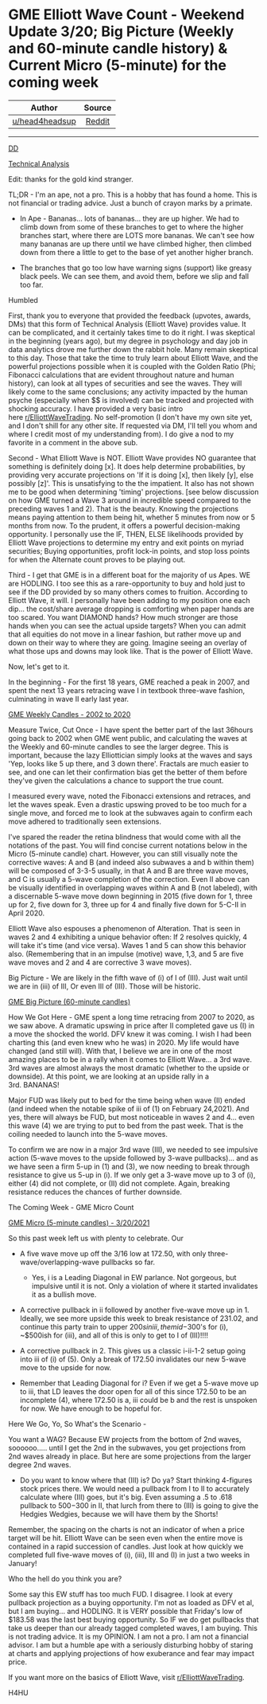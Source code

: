 GME Elliott Wave Count - Weekend Update 3/20; Big Picture (Weekly and 60-minute candle history) & Current Micro (5-minute) for the coming week
==============================================================================================================================================

| Author       | Source       | 
| :-------------: |:-------------:|
|  [u/head4headsup](https://www.reddit.com/user/head4headsup/) | [Reddit](https://www.reddit.com/r/GME/comments/m9ju2q/gme_elliott_wave_count_weekend_update_320_big/) | 

---

[DD](https://www.reddit.com/r/GME/search?q=flair_name%3A%22DD%22&restrict_sr=1)

[Technical Analysis](https://www.reddit.com/r/wallstreetbets/search?q=flair_name%3A%22Technical%20Analysis%22&restrict_sr=1)

Edit: thanks for the gold kind stranger.

TL;DR - I'm an ape, not a pro. This is a hobby that has found a home. This is not financial or trading advice. Just a bunch of crayon marks by a primate.

-   In Ape - Bananas... lots of bananas... they are up higher. We had to climb down from some of these branches to get to where the higher branches start, where there are LOTS more bananas. We can't see how many bananas are up there until we have climbed higher, then climbed down from there a little to get to the base of yet another higher branch.

-   The branches that go too low have warning signs (support) like greasy black peels. We can see them, and avoid them, before we slip and fall too far.

Humbled

First, thank you to everyone that provided the feedback (upvotes, awards, DMs) that this form of Technical Analysis (Elliott Wave) provides value. It can be complicated, and it certainly takes time to do it right. I was skeptical in the beginning (years ago), but my degree in psychology and day job in data analytics drove me further down the rabbit hole. Many remain skeptical to this day. Those that take the time to truly learn about Elliott Wave, and the powerful projections possible when it is coupled with the Golden Ratio (Phi; Fibonacci calculations that are evident throughout nature and human history), can look at all types of securities and see the waves. They will likely come to the same conclusions; any activity impacted by the human psyche (especially when $$ is involved) can be tracked and projected with shocking accuracy. I have provided a very basic intro here [r/ElliottWaveTrading](https://www.reddit.com/r/ElliottWaveTrading/). No self-promotion (I don't have my own site yet, and I don't shill for any other site. If requested via DM, I'll tell you whom and where I credit most of my understanding from). I do give a nod to my favorite in a comment in the above sub.

Second - What Elliott Wave is NOT. Elliott Wave provides NO guarantee that something is definitely doing [x]. It does help determine probabilities, by providing very accurate projections on 'If it is doing [x], then likely [y], else possibly [z]'. This is unsatisfying to the the impatient. It also has not shown me to be good when determining 'timing' projections. [see below discussion on how GME turned a Wave 3 around in incredible speed compared to the preceding waves 1 and 2). That is the beauty. Knowing the projections means paying attention to them being hit, whether 5 minutes from now or 5 months from now. To the prudent, it offers a powerful decision-making opportunity. I personally use the IF, THEN, ELSE likelihoods provided by Elliott Wave projections to determine my entry and exit points on myriad securities; Buying opportunities, profit lock-in points, and stop loss points for when the Alternate count proves to be playing out.

Third - I get that GME is in a different boat for the majority of us Apes. WE are HODLING. I too see this as a rare-opportunity to buy and hold just to see if the DD provided by so many others comes to fruition. According to Elliott Wave, it will. I personally have been adding to my position one each dip... the cost/share average dropping is comforting when paper hands are too scared. You want DIAMOND hands? How much stronger are those hands when you can see the actual upside targets? When you can admit that all equities do not move in a linear fashion, but rather move up and down on their way to where they are going. Imagine seeing an overlay of what those ups and downs may look like. That is the power of Elliott Wave.

Now, let's get to it.

In the beginning - For the first 18 years, GME reached a peak in 2007, and spent the next 13 years retracing wave I in textbook three-wave fashion, culminating in wave II early last year.

[GME Weekly Candles - 2002 to 2020](https://preview.redd.it/9j4vfifiw9o61.jpg?width=1530&format=pjpg&auto=webp&s=5ca8d954ce3076190081c0d1510e85363acc4524)

Measure Twice, Cut Once - I have spent the better part of the last 36hours going back to 2002 when GME went public, and calculating the waves at the Weekly and 60-minute candles to see the larger degree. This is important, because the lazy Elliottician simply looks at the waves and says 'Yep, looks like 5 up there, and 3 down there'. Fractals are much easier to see, and one can let their confirmation bias get the better of them before they've given the calculations a chance to support the true count.

I measured every wave, noted the Fibonacci extensions and retraces, and let the waves speak. Even a drastic upswing proved to be too much for a single move, and forced me to look at the subwaves again to confirm each move adhered to traditionally seen extensions.

I've spared the reader the retina blindness that would come with all the notations of the past. You will find concise current notations below in the Micro (5-minute candle) chart. However, you can still visually note the corrective waves: A and B (and indeed also subwaves a and b within them) will be composed of 3-3-5 usually, in that A and B are three wave moves, and C is usually a 5-wave completion of the correction. Even II above can be visually identified in overlapping waves within A and B (not labeled), with a discernable 5-wave move down beginning in 2015 (five down for 1, three up for 2, five down for 3, three up for 4 and finally five down for 5-C-II in April 2020.

Elliott Wave also espouses a phenomenon of Alteration. That is seen in waves 2 and 4 exhibiting a unique behavior often: If 2 resolves quickly, 4 will take it's time (and vice versa). Waves 1 and 5 can show this behavior also. (Remembering that in an impulse (motive) wave, 1,3, and 5 are five wave moves and 2 and 4 are corrective 3 wave moves).

Big Picture - We are likely in the fifth wave of (i) of I of (III). Just wait until we are in (iii) of III, Or even III of (III). Those will be historic.

[GME Big Picture (60-minute candles)](https://preview.redd.it/u34l2kr0x9o61.jpg?width=1534&format=pjpg&auto=webp&s=2ee089e47277fd2a028006f1b12f9845414cc5c4)

How We Got Here - GME spent a long time retracing from 2007 to 2020, as we saw above. A dramatic upswing in price after II completed gave us (I) in a move the shocked the world. DFV knew it was coming. I wish I had been charting this (and even knew who he was) in 2020. My life would have changed (and still will). With that, I believe we are in one of the most amazing places to be in a rally when it comes to Elliott Wave... a 3rd wave. 3rd waves are almost always the most dramatic (whether to the upside or downside). At this point, we are looking at an upside rally in a 3rd. BANANAS!

Major FUD was likely put to bed for the time being when wave (II) ended (and indeed when the notable spike of iii of (1) on February 24,2021). And yes, there will always be FUD, but most noticeable in waves 2 and 4... even this wave (4) we are trying to put to bed from the past week. That is the coiling needed to launch into the 5-wave moves.

To confirm we are now in a major 3rd wave (III), we needed to see impulsive action (5-wave moves to the upside followed by 3-wave pullbacks)... and as we have seen a firm 5-up in (1) and (3), we now needing to break through resistance to give us 5-up in (i). If we only get a 3-wave move up to 3 of (i), either (4) did not complete, or (II) did not complete. Again, breaking resistance reduces the chances of further downside.

The Coming Week - GME Micro Count

[GME Micro (5-minute candles) - 3/20/2021](https://preview.redd.it/rsxbjwj7x9o61.jpg?width=1533&format=pjpg&auto=webp&s=f9c2f573fdb2863e926b636604d3bf7435f169f1)

So this past week left us with plenty to celebrate. Our

-   A five wave move up off the 3/16 low at 172.50, with only three-wave/overlapping-wave pullbacks so far.

    -   Yes, i is a Leading Diagonal in EW parlance. Not gorgeous, but impulsive until it is not. Only a violation of where it started invalidates it as a bullish move.

-   A corrective pullback in ii followed by another five-wave move up in 1. Ideally, we see more upside this week to break resistance of 231.02, and continue this party train to upper $200s in iii, the mid-$300's for (i), ~$500ish for (iii), and all of this is only to get to I of (III)!!!!

-   A corrective pullback in 2. This gives us a classic i-ii-1-2 setup going into iii of (i) of (5). Only a break of 172.50 invalidates our new 5-wave move to the upside for now.

-   Remember that Leading Diagonal for i? Even if we get a 5-wave move up to iii, that LD leaves the door open for all of this since 172.50 to be an incomplete (4), where 172.50 is a, iii could be b and the rest is unspoken for now. We have enough to be hopeful for.

Here We Go, Yo, So What's the Scenario -

You want a WAG? Because EW projects from the bottom of 2nd waves, soooooo..... until I get the 2nd in the subwaves, you get projections from 2nd waves already in place. But here are some projections from the larger degree 2nd waves.

-   Do you want to know where that (III) is? Do ya? Start thinking 4-figures stock prices there. We would need a pullback from I to II to accurately calculate where (III) goes, but it's big. Even assuming a .5 to .618 pullback to $500-$300 in II, that lurch from there to (III) is going to give the Hedgies Wedgies, because we will have them by the Shorts!

Remember, the spacing on the charts is not an indicator of when a price target will be hit. Elliott Wave can be seen even when the entire move is contained in a rapid succession of candles. Just look at how quickly we completed full five-wave moves of (i), (iii), III and (I) in just a two weeks in January!

Who the hell do you think you are?

Some say this EW stuff has too much FUD. I disagree. I look at every pullback projection as a buying opportunity. I'm not as loaded as DFV et al, but I am buying... and HODLING. It is VERY possible that Friday's low of $183.58 was the last best buying opportunity. So IF we do get pullbacks that take us deeper than our already tagged completed waves, I am buying. This is not trading advice. It is my OPINION. I am not a pro. I am not a financial advisor. I am but a humble ape with a seriously disturbing hobby of staring at charts and applying projections of how exuberance and fear may impact price.

If you want more on the basics of Elliott Wave, visit [r/ElliottWaveTrading](https://www.reddit.com/r/ElliottWaveTrading/).

H4HU

